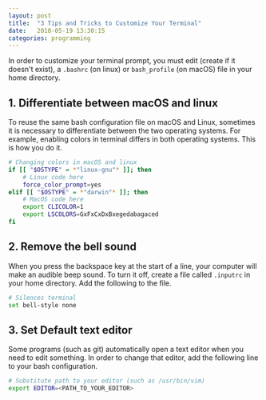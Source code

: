 ```yaml
---
layout: post
title:  "3 Tips and Tricks to Customize Your Terminal"
date:   2018-05-19 13:30:15
categories: programming
---
```


In order to customize your terminal prompt, you must edit (create if it doesn't exist),
a `.bashrc` (on linux) or `bash_profile` (on macOS) file in your home directory.

## 1. Differentiate between macOS and linux

To reuse the same bash configuration file on macOS and Linux,
sometimes it is necessary to differentiate between the two operating systems.
For example, enabling colors in terminal differs in both operating systems.
This is how you do it.
```bash
# Changing colors in macOS and linux
if [[ "$OSTYPE" = *"linux-gnu"* ]]; then
    # Linux code here
    force_color_prompt=yes
elif [[ "$OSTYPE" = *"darwin"* ]]; then
    # MacOS code here
    export CLICOLOR=1
    export LSCOLORS=GxFxCxDxBxegedabagaced
fi
```

## 2. Remove the bell sound

When you press the backspace key at the start of a line, your computer will make an
audible beep sound. To turn it off, create a file called `.inputrc` in
your home directory. Add the following to the file.
```bash
# Silences terminal
set bell-style none
```

## 3. Set Default text editor

Some programs (such as git) automatically open a text editor when you need to
edit something. In order to change that editor, add the following line to your bash
configuration.
```bash
# Substitute path to your editor (such as /usr/bin/vim)
export EDITOR=<PATH_TO_YOUR_EDITOR>
```
